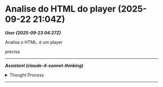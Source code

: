 <!-- Generated by SpecStory -->

<!-- cursor Session 24286b70-48fb-4155-97e3-33d4ac28aecf (2025-09-22 21:04Z) -->

# Analise do HTML do player (2025-09-22 21:04Z)

_**User (2025-09-23 04:27Z)**_

Analisa o HTML. é um player

precisa 

---

_**Assistant (claude-4-sonnet-thinking)**_

<think><details><summary>Thought Process</summary>O usuário me pediu para analisar o HTML e mencionou que é um player, mas parece que a mensagem foi cortada após "precisa". Vou ler o arquivo HTML que</details></think>

---

